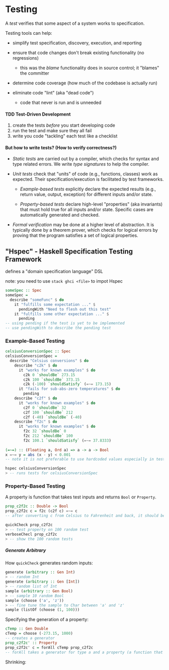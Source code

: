 # Testing

A *test* verifies that some aspect of a system works to specification.

Testing tools can help:

  - simplify test specification, discovery, execution, and reporting

  - ensure that code changes don't break existing functionality (no regressions)
    - this was the *blame* functionality does in source control; it "blames" the committer 

  - determine code coverage (how much of the codebase is actually run)

  - eliminate code "lint" (aka "dead code")
    - code that never is run and is unneeded

#### TDD Test-Driven Development

1. create the tests *before* you start developing code
2. run the test and make sure they all fail
3. write you code "tackling" each test like a checklist

#### But how to write tests? (How to verify correctness?)

  - *Static tests* are carried out by a compiler, which checks for syntax and type related errors. We write *type signatures* to help the compiler.
    
  - *Unit tests* check that "units" of code (e.g., functions, classes) work as  expected. Their specification/execution is facilitated by test frameworks.
      - *Example-based tests* explicitly declare the expected results (e.g., return value, output, exception) for different inputs and/or state.
        
      - *Property-based tests* declare high-level "properties" (aka invariants)  that must hold true for all inputs and/or state. Specific cases are  automatically generated and checked.
    
  - *Formal verification* may be done at a higher level of abstraction. It is typically done by a theorem prover, which checks for logical errors by proving that the program satisfies a set of logical properties.

## "Hspec" - Haskell Specification Testing Framework

defines a "domain specification language" DSL

note: you need to use `stack ghci <file>` to impot Hspec

```haskell
someSpec :: Spec
someSpec = 
  describe "someFunc" $ do
    it "fulfills some expectation ..." $
      pendingWith "Need to flesh out this test"
    it "fulfills some other expectation ..." $
      pending
-- using pending if the test is yet to be implemented
-- use pendingWith to describe the pending test
```

### Example-Based Testing

```haskell
celsiusConversionSpec :: Spec
celsiusConversionSpec = 
  describe "Celsius conversions" $ do
    describe "c2k" $ do
      it "works for known examples" $ do
        c2k 0 `shouldBe` 273.15
        c2k 100 `shouldBe` 373.15
        c2k (-100) `shouldSatisfy` (=~= 173.15)
      it "fails for sub-abs-zero temperatures" $ do
        pending
    describe "c2f" $ do
      it "works for known examples" $ do
        c2f 0 `shouldBe` 32
        c2f 100 `shouldBe` 212
        c2f (-40) `shouldBe` (-40)
    describe "f2c" $ do
      it "works for known examples" $ do
        f2c 32 `shouldBe` 0
        f2c 212 `shouldBe` 100
        f2c 100.1 `shouldSatisfy` (=~= 37.8333)
        
(=~=) :: (Floating a, Ord a) => a -> a -> Bool
x =~= y = abs (x - y) < 0.001
-- note it is not preferable to use hardcoded values especially in test case
```

```haskell
hspec celsiusConversionSpec
> -- runs tests for celsiusConversionSpec
```

### Property-Based Testing

A property is function that takes test inputs and returns `Bool` or `Property`. 

```haskell
prop_c2f2c :: Double -> Bool
prop_c2f2c c = f2c (c2f c) =~= c
-- after converting c from Celsius to Fahrenheit and back, it should be equal (relatively as the conversion may lose precision)
```

   ```haskell
   quickCheck prop_c2f2c
   > -- test property on 100 random test
   verboseChecl prop_c2f2c
   > -- show the 100 random tests
   ```

##### Generate Arbitrary

How `quickCheck` generates random inputs:

```haskell
generate (arbitrary :: Gen Int)
> -- random Int
generate (arbitrary :: Gen [Int])
> -- random list of Int
sample (arbitrary :: Gen Bool)
> -- sample 10 random Bool
sample (choose ('a', 'z'))
> -- fine tune the sample to Char between 'a' and 'z'
sample (listOf (choose (1, 100)))
```

Specifying the generation of a property:

```haskell
cTemp :: Gen Double
cTemp = choose (-273.15, 1000)
-- creates a generator
prop_c2f2c' :: Property
prop_c2f2c' c = forAll cTemp prop_c2f2c
-- forAll takes a generator for type a and a property (a function that takes a and returns a Bool) then returns a property that gets tested on only that generator
```

Shrinking:


